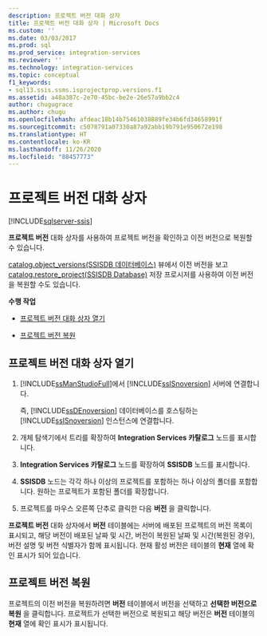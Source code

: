 ```yaml
---
description: 프로젝트 버전 대화 상자
title: 프로젝트 버전 대화 상자 | Microsoft Docs
ms.custom: ''
ms.date: 03/03/2017
ms.prod: sql
ms.prod_service: integration-services
ms.reviewer: ''
ms.technology: integration-services
ms.topic: conceptual
f1_keywords:
- sql13.ssis.ssms.isprojectprop.versions.f1
ms.assetid: a48a387c-2e70-45bc-be2e-26e57a9bb2c4
author: chugugrace
ms.author: chugu
ms.openlocfilehash: afdeac18b14b75461038889fe34b6fd34658991f
ms.sourcegitcommit: c5078791a07330a87a92abb19b791e950672e198
ms.translationtype: HT
ms.contentlocale: ko-KR
ms.lasthandoff: 11/26/2020
ms.locfileid: "88457773"
---
```

# <a name="project-versions-dialog-box"></a>프로젝트 버전 대화 상자

[!INCLUDE[sqlserver-ssis](../../includes/applies-to-version/sqlserver-ssis.md)]


  **프로젝트 버전** 대화 상자를 사용하여 프로젝트 버전을 확인하고 이전 버전으로 복원할 수 있습니다.  
  
 [catalog.object_versions&#40;SSISDB 데이터베이스&#41;](../../integration-services/system-views/catalog-object-versions-ssisdb-database.md) 뷰에서 이전 버전을 보고 [catalog.restore_project&#40;SSISDB Database&#41;](../../integration-services/system-stored-procedures/catalog-restore-project-ssisdb-database.md) 저장 프로시저를 사용하여 이전 버전을 복원할 수도 있습니다.  
  
 **수행 작업**  
  
-   [프로젝트 버전 대화 상자 열기](#open_dialog)  
  
-   [프로젝트 버전 복원](#restore)  
  
##  <a name="open-the-project-versions-dialog-box"></a><a name="open_dialog"></a> 프로젝트 버전 대화 상자 열기  
  
1.  [!INCLUDE[ssManStudioFull](../../includes/ssmanstudiofull-md.md)]에서 [!INCLUDE[ssISnoversion](../../includes/ssisnoversion-md.md)] 서버에 연결합니다.  
  
     즉, [!INCLUDE[ssDEnoversion](../../includes/ssdenoversion-md.md)] 데이터베이스를 호스팅하는 [!INCLUDE[ssISnoversion](../../includes/ssisnoversion-md.md)] 인스턴스에 연결합니다.  
  
2.  개체 탐색기에서 트리를 확장하여 **Integration Services 카탈로그** 노드를 표시합니다.  
  
3.  **Integration Services 카탈로그** 노드를 확장하여 **SSISDB** 노드를 표시합니다.  
  
4.  **SSISDB** 노드는 각각 하나 이상의 프로젝트를 포함하는 하나 이상의 폴더를 포함합니다. 원하는 프로젝트가 포함된 폴더를 확장합니다.  
  
5.  프로젝트를 마우스 오른쪽 단추로 클릭한 다음 **버전** 을 클릭합니다.  
  
 **프로젝트 버전** 대화 상자에서 **버전** 테이블에는 서버에 배포된 프로젝트의 버전 목록이 표시되고, 해당 버전이 배포된 날짜 및 시간, 버전이 복원된 날짜 및 시간(복원된 경우), 버전 설명 및 버전 식별자가 함께 표시됩니다. 현재 활성 버전은 테이블의 **현재** 열에 확인 표시가 되어 있습니다.  
  
##  <a name="restore-a-project-version"></a><a name="restore"></a> 프로젝트 버전 복원  
 프로젝트의 이전 버전을 복원하려면 **버전** 테이블에서 버전을 선택하고 **선택한 버전으로 복원** 을 클릭합니다. 프로젝트가 선택한 버전으로 복원되고 해당 버전은 **버전** 테이블의 **현재** 열에 확인 표시가 표시됩니다.  
  
  
